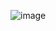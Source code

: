 ![image](https://user-images.githubusercontent.com/90271486/205492770-f4566003-08c0-4482-b390-1e3eb2115fd7.png)

